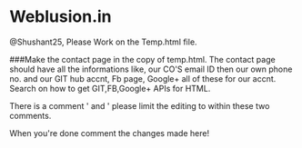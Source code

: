 # Weblusion.in

@Shushant25, Please Work on the Temp.html file. 

###Make the contact page in the copy of temp.html. The contact page should have all the informations like, our CO'S email ID then our own phone no. and our GIT hub accnt, Fb page, Google+ all of these for our accnt. Search on how to get GIT,FB,Google+ APIs for HTML.

There is a comment ' <!--START EDITING HERE--> and <!--STOP EDITING HERE--> ' please limit the editing to within these two comments. 

When you're done comment the changes made here!
